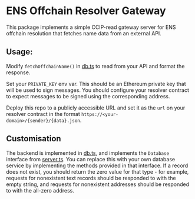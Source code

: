# ENS Offchain Resolver Gateway

This package implements a simple CCIP-read gateway server for ENS offchain resolution that fetches name data from an external API.

## Usage:

Modify `fetchOffchainName()` in [db.ts](src/db.ts#L44) to read from your API and format the response.

Set your `PRIVATE_KEY` env var. This should be an Ethereum private key that will be used to sign messages. You should configure your resolver contract to expect messages to be signed using the corresponding address.

Deploy this repo to a publicly accessible URL and set it as the `url` on your resolver contract in the format `https://<your-domain>/{sender}/{data}.json`.

## Customisation

The backend is implemented in [db.ts](src/db.ts), and implements the `Database` interface from [server.ts](src/server.ts). You can replace this with your own database service by implementing the methods provided in that interface. If a record does not exist, you should return the zero value for that type - for example, requests for nonexistent text records should be responded to with the empty string, and requests for nonexistent addresses should be responded to with the all-zero address.

